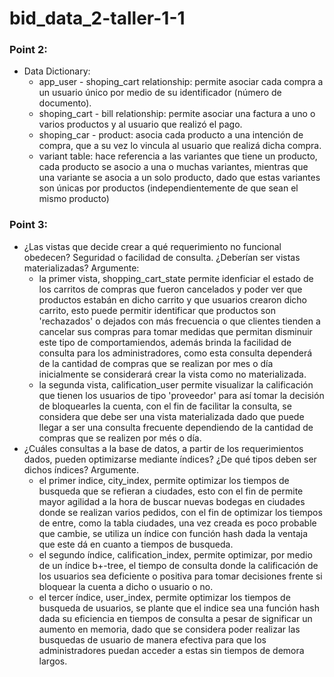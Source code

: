 # bid_data_2-taller-1-1

### **Point 2:**
- Data Dictionary:
  - app_user - shoping_cart relationship: permite asociar cada compra a un usuario único por medio de su identificador (número de documento).
  - shoping_cart - bill relationship: permite asociar una factura a uno o varios productos y al usuario que realizó el pago.
  - shoping_car - product: asocia cada producto a una intención de compra, que a su vez lo vincula al usuario que realizá dicha compra.
  - variant table: hace referencia a las variantes que tiene un producto, cada producto se asocio a una o muchas variantes, mientras que una variante se asocia a un solo producto, dado que estas variantes son únicas por productos (independientemente de que sean el mismo producto)

### **Point 3:**
- ¿Las vistas que decide crear a qué requerimiento no funcional obedecen? Seguridad o facilidad de consulta. ¿Deberían ser vistas materializadas? Argumente:
  - la primer vista, shopping_cart_state permite idenficiar el estado de los carritos de compras que fueron cancelados y poder ver que productos estabán en dicho carrito y que usuarios crearon dicho carrito, esto puede permitir identificar que productos son 'rechazados' o dejados con más frecuencia o que clientes tienden a cancelar sus compras para tomar medidas que permitan disminuir este tipo de comportamiendos, además brinda la facilidad de consulta para los administradores, como esta consulta dependerá de la cantidad de compras que se realizan por mes o día inicialmente se considerará crear la vista como no materializada.
  - la segunda vista, calification_user permite visualizar la calificación que tienen los usuarios de tipo 'proveedor' para así tomar la decisión de bloquearles la cuenta, con el fin de facilitar la consulta, se considera que debe ser una vista materializada dado que puede llegar a ser una consulta frecuente dependiendo de la cantidad de compras que se realizen por més o día.
- ¿Cuáles consultas a la base de datos, a partir de los requerimientos dados, pueden optimizarse mediante índices? ¿De qué tipos deben ser dichos índices? Argumente.
  - el primer indice, city_index, permite optimizar los tiempos de busqueda que se refieran a ciudades, esto con el fin de permite mayor agilidad a la hora de buscar nuevas bodegas en ciudades donde se realizan varios pedidos, con el fin de optimizar los tiempos de entre, como la tabla ciudades, una vez creada es poco probable que cambie, se utiliza un índice con función hash dada la ventaja que este dá en cuanto a tiempos de busqueda.
  - el segundo índice, calification_index, permite optimizar, por medio de un índice b+-tree, el tiempo de consulta donde la calificación de los usuarios sea deficiente o positiva para tomar decisiones frente si bloquear la cuenta a dicho o usuario o no.
  - el tercer índice, user_index, permite optimizar los tiempos de busqueda de usuarios, se plante que el indice sea una función hash dada su eficiencia en tiempos de consulta a pesar de significar un aumento en memoria, dado que se considera poder realizar las busquedas de usuario de manera efectiva para que los administradores puedan acceder a estas sin tiempos de demora largos.

